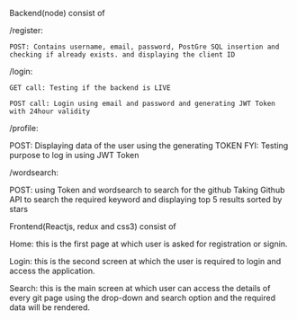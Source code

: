 Backend(node) consist of

   /register: 

    POST: Contains username, email, password, PostGre SQL insertion and checking if already exists. and displaying the client ID

   /login:

    GET call: Testing if the backend is LIVE
    
    POST call: Login using email and password and generating JWT Token with 24hour validity
  
   /profile: 

   POST: Displaying data of the user using the generating TOKEN FYI: Testing purpose to log in using JWT Token

   /wordsearch: 

   POST: using Token and wordsearch to search for the github Taking Github API to search the required keyword and displaying top 5 results sorted by         stars

   
 Frontend(Reactjs, redux and css3) consist of

  
   Home: this is the first page at which user is asked for registration or signin.

   Login: this is the second screen at which the user is required to login and access the application.

   Search:  this is the main screen at which user can access the details of every git page using the drop-down and search option and the required data       will be rendered.
